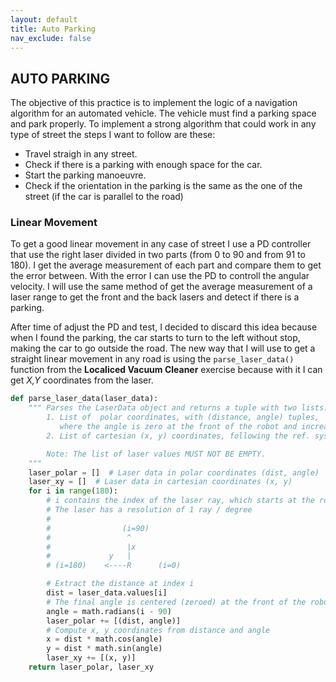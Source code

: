 ```yaml
---
layout: default
title: Auto Parking
nav_exclude: false
---
```


## AUTO PARKING

The objective of this practice is to implement the logic of a navigation algorithm for an automated vehicle. The vehicle must find a parking space and park properly.
To implement a strong algorithm that could work in any type of street the steps I want to follow are these:

* Travel straigh in any street.
* Check if there is a parking with enough space for the car.
* Start the parking manoeuvre.
* Check if the orientation in the parking is the same as the one of the street (if the car is parallel to the road)

### Linear Movement

To get a good linear movement in any case of street I use a PD controller that use the right laser divided in two parts (from 0 to 90 and from 91 to 180). I get the average measurement of each part and compare them to get the error between. With the error I can use the PD to controll the angular velocity. I will use the same method of get the average measurement of a laser range to get the front and the back lasers and detect if there is a parking.

After time of adjust the PD and test, I decided to discard this idea because when I found the parking, the car starts to turn to the left without stop, making the car to go outside the road. The new way that I will use to get a straight linear movement in any road is using the `parse_laser_data()` function from the **Localiced Vacuum Cleaner** exercise because with it I can get *X,Y* coordinates from the laser.

```python
def parse_laser_data(laser_data):
    """ Parses the LaserData object and returns a tuple with two lists:
        1. List of  polar coordinates, with (distance, angle) tuples,
           where the angle is zero at the front of the robot and increases to the left.
        2. List of cartesian (x, y) coordinates, following the ref. system noted below.

        Note: The list of laser values MUST NOT BE EMPTY.
    """
    laser_polar = []  # Laser data in polar coordinates (dist, angle)
    laser_xy = []  # Laser data in cartesian coordinates (x, y)
    for i in range(180):
        # i contains the index of the laser ray, which starts at the robot's right
        # The laser has a resolution of 1 ray / degree
        #
        #                (i=90)
        #                 ^
        #                 |x
        #             y   |
        # (i=180)    <----R      (i=0)

        # Extract the distance at index i
        dist = laser_data.values[i]
        # The final angle is centered (zeroed) at the front of the robot.
        angle = math.radians(i - 90)
        laser_polar += [(dist, angle)]
        # Compute x, y coordinates from distance and angle
        x = dist * math.cos(angle)
        y = dist * math.sin(angle)
        laser_xy += [(x, y)]
    return laser_polar, laser_xy
```


